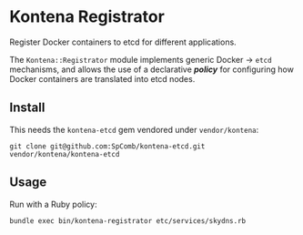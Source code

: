 # Kontena Registrator

Register Docker containers to etcd for different applications.

The `Kontena::Registrator` module implements generic Docker -> `etcd` mechanisms, and allows the use of a declarative ***policy*** for configuring how Docker containers are translated into etcd nodes.

## Install

This needs the `kontena-etcd` gem vendored under `vendor/kontena`:

`git clone git@github.com:SpComb/kontena-etcd.git vendor/kontena/kontena-etcd`

## Usage

Run with a Ruby policy:

`bundle exec bin/kontena-registrator etc/services/skydns.rb`

